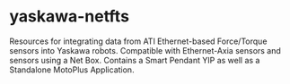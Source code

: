# yaskawa-netfts
Resources for integrating data from ATI Ethernet-based Force/Torque sensors into Yaskawa robots. Compatible with Ethernet-Axia sensors and sensors using a Net Box. Contains a Smart Pendant YIP as well as a Standalone MotoPlus Application.
